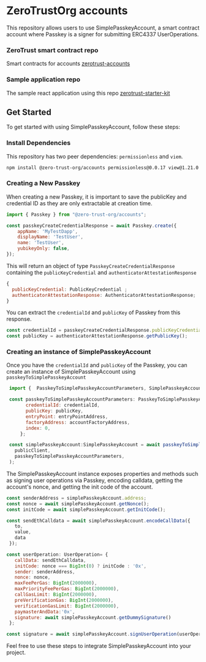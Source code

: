 # ZeroTrustOrg accounts

This repository allows users to use SimplePasskeyAccount, a smart contract account where Passkey is a signer for submitting ERC4337 UserOperations.

### ZeroTrust smart contract repo
Smart contracts for accounts [zerotrust-accounts](https://github.com/ZeroTrustOrg/zerotrust-accounts)

### Sample application repo

The sample react application using this repo [zerotrust-starter-kit](https://github.com/ZeroTrustOrg/zerotrust-starter-kit)

## Get Started

To get started with using SimplePasskeyAccount, follow these steps:

### Install Dependencies
This repository has two peer dependencies: `permissionless` and `viem`.

```bash
npm install @zero-trust-org/accounts permissionless@0.0.17 view@1.21.0
```

### Creating a New Passkey

When creating a new Passkey, it is important to save the publicKey and credential ID as they are only extractable at creation time.

```javascript
import { Passkey } from "@zero-trust-org/accounts";

const passkeyCreateCredentialResponse = await Passkey.create({
    appName: 'MyTestDapp',
    displayName: 'TestUser',
    name: 'TestUser',
    yubikeyOnly: false,
});
```

This will return an object of type `PasskeyCreateCredentialResponse` containing the `publicKeyCredential` and `authenticatorAttestationResponse`

```javascript
{
  publicKeyCredential: PublicKeyCredential ;
  authenticatorAttestationResponse: AuthenticatorAttestationResponse;
}
```
You can extract the `credentialId` and `publicKey` of Passkey from this response. 

```javascript
const credentialId = passkeyCreateCredentialResponse.publicKeyCredential.id;
const publicKey = authenticatorAttestationResponse.getPublicKey();
```

### Creating an instance of SimplePasskeyAccount

Once you have the `credentialId` and `publicKey` of the Passkey, you can create an instance of SimplePasskeyAccount using `passkeyToSimplePasskeyAccount`

   ```javascript
    import {  PasskeyToSimplePasskeyAccountParameters, SimplePasskeyAccount, passkeyToSimplePasskeyAccount  } from "@zero-trust-org/accounts";

    const passkeyToSimplePasskeyAccountParameters: PasskeyToSimplePasskeyAccountParameters = {
          credentialId: credentialId,
          publicKey: publicKey,
          entryPoint: entryPointAddress,
          factoryAddress: accountFactoryAddress,
          index: 0,
        };
   
    const simplePasskeyAccount:SimplePasskeyAccount = await passkeyToSimplePasskeyAccount(
      publicClient,
      passkeyToSimplePasskeyAccountParameters,
    );
   ```

The SimplePasskeyAccount instance exposes properties and methods such as signing user operations via Passkey, encoding calldata, getting the account's nonce, and getting the init code of the account.


   ```javascript
   const senderAddress = simplePasskeyAccount.address;
   const nonce = await simplePasskeyAccount.getNonce();
   const initCode = await simplePasskeyAccount.getInitCode();

   const sendEthCalldata = await simplePasskeyAccount.encodeCallData({
      to,
      value,
      data
    });

   const userOperation: UserOperation= {
      callData: sendEthCalldata,
      initCode: nonce === BigInt(0) ? initCode : '0x',
      sender: senderAddress,
      nonce: nonce,
      maxFeePerGas: BigInt(2000000),
      maxPriorityFeePerGas: BigInt(2000000),
      callGasLimit: BigInt(2000000),
      preVerificationGas: BigInt(2000000),
      verificationGasLimit: BigInt(2000000),
      paymasterAndData:'0x',
      signature: await simplePasskeyAccount.getDummySignature()
    };

   const signature = await simplePasskeyAccount.signUserOperation(userOperation);
   ```
Feel free to use these steps to integrate SimplePasskeyAccount into your project.
